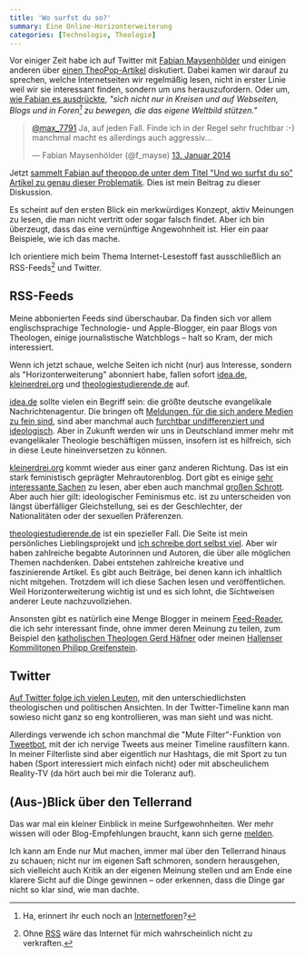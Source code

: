 ```yaml
---
title: 'Wo surfst du so?'
summary: Eine Online-Horizonterweiterung
categories: [Technologie, Theologie]
---
```


Vor einiger Zeit habe ich auf Twitter mit [Fabian Maysenhölder](http://www.twitter.com/f_mayse) und einigen anderen über [einen TheoPop-Artikel](http://theopop.de/2014/01/bringt-internet-ende-religion/) diskutiert. Dabei kamen wir darauf zu sprechen, welche Internetseiten wir regelmäßig lesen, nicht in erster Linie weil wir sie interessant finden, sondern um uns herauszufordern. Oder um, [wie Fabian es ausdrückte](http://theopop.de/2014/01/bringt-internet-ende-religion/), *"sich nicht nur in Kreisen und auf Webseiten, Blogs und in Foren[^foren] zu bewegen, die das eigene Weltbild stützen."*

[^foren]: Ha, erinnert ihr euch noch an [Internetforen](http://de.wikipedia.org/wiki/Internetforum)?

<!--more-->

<blockquote class="twitter-tweet" lang="de"><p><a href="https://twitter.com/max_7791">@max_7791</a> Ja, auf jeden Fall. Finde ich in der Regel sehr fruchtbar :-) manchmal macht es allerdings auch aggressiv...</p>&mdash; Fabian Maysenhölder (@f_mayse) <a href="https://twitter.com/f_mayse/statuses/422848693289881600">13. Januar 2014</a></blockquote>
<script async src="//platform.twitter.com/widgets.js" charset="utf-8"></script>

Jetzt [sammelt Fabian auf theopop.de unter dem Titel "Und wo surfst du so" Artikel zu genau dieser Problematik](http://theopop.de/2014/01/blogparade-und-wo-surfst-du-so/). Dies ist mein Beitrag zu dieser Diskussion.

Es scheint auf den ersten Blick ein merkwürdiges Konzept, aktiv Meinungen zu lesen, die man nicht vertritt oder sogar falsch findet. Aber ich bin überzeugt, dass das eine vernünftige Angewohnheit ist. Hier ein paar Beispiele, wie ich das mache.

Ich orientiere mich beim Thema Internet-Lesestoff fast ausschließlich an RSS-Feeds[^rss] und Twitter.

[^rss]: Ohne [RSS](http://de.wikipedia.org/wiki/RSS) wäre das Internet für mich wahrscheinlich nicht zu verkraften.

## RSS-Feeds

Meine abbonierten Feeds sind überschaubar. Da finden sich vor allem englischsprachige Technologie- und Apple-Blogger, ein paar Blogs von Theologen, einige journalistische Watchblogs – halt so Kram, der mich interessiert.

Wenn ich jetzt schaue, welche Seiten ich nicht (nur) aus Interesse, sondern als "Horizonterweiterung" abonniert habe, fallen sofort [idea.de](http://www.idea.de/), [kleinerdrei.org](http://kleinerdrei.org/) und [theologiestudierende.de](http://www.theologiestudierende.de/) auf.

[idea.de](http://www.idea.de/) sollte vielen ein Begriff sein: die größte deutsche evangelikale Nachrichtenagentur. Die bringen oft [Meldungen, für die sich andere Medien zu fein sind](http://moehrenzahn.de/messianische-juden-auf-dem-kirchentag/), sind aber manchmal auch [furchtbar undifferenziert und ideologisch](http://www.idea.de/detail/thema-des-tages/artikel/ist-hitzlsperger-ein-held-1010.html). Aber in Zukunft werden wir uns in Deutschland immer mehr mit evangelikaler Theologie  beschäftigen müssen, insofern ist es hilfreich, sich in diese Leute hineinversetzen zu können.

[kleinerdrei.org](http://kleinerdrei.org/) kommt wieder aus einer ganz anderen Richtung. Das ist ein stark feministisch geprägter Mehrautorenblog. Dort gibt es einige [sehr interessante Sachen](http://kleinerdrei.org/2013/01/radio/) zu lesen, aber eben auch manchmal [großen Schrott](http://kleinerdrei.org/2013/05/jede-so-wie-sie-will-oder-alles-kann-nichts-muss/). Aber auch hier gilt: ideologischer Feminismus etc. ist zu unterscheiden von längst überfälliger Gleichstellung, sei es der Geschlechter, der Nationalitäten oder der sexuellen Präferenzen.

[theologiestudierende.de](http://www.theologiestudierende.de/) ist ein spezieller Fall. Die Seite ist mein persönliches Lieblingsprojekt und [ich schreibe dort selbst viel](http://www.theologiestudierende.de/author/portalleitung/). Aber wir haben zahlreiche begabte Autorinnen und Autoren, die über alle möglichen Themen nachdenken. Dabei entstehen zahlreiche kreative und faszinierende Artikel. Es gibt auch Beiträge, bei denen kann ich inhaltlich nicht mitgehen. Trotzdem will ich diese Sachen lesen und veröffentlichen. Weil Horizonterweiterung wichtig ist und es sich lohnt, die Sichtweisen anderer Leute nachzuvollziehen.

Ansonsten gibt es natürlich eine Menge Blogger in meinem [Feed-Reader](http://readkitapp.com), die ich sehr interessant finde, ohne immer deren Meinung zu teilen, zum Beispiel den [katholischen Theologen Gerd Häfner](http://www.lectiobrevior.de) oder meinen [Hallenser Kommilitonen Philipp Greifenstein](http://philipp-greifenstein.de). 

## Twitter

[Auf Twitter folge ich vielen Leuten](https://twitter.com/max_7791/following), mit den unterschiedlichsten theologischen und politischen Ansichten. In der Twitter-Timeline kann man sowieso nicht ganz so eng kontrollieren, was man sieht und was nicht.

Allerdings verwende ich schon manchmal die "Mute Filter"-Funktion von [Tweetbot](http://tapbots.com/software/tweetbot/), mit der ich nervige Tweets aus meiner Timeline rausfiltern kann. In meiner Filterliste sind aber eigentlich nur Hashtags, die mit Sport zu tun haben (Sport interessiert mich einfach nicht) oder mit abscheulichem Reality-TV (da hört auch bei mir die Toleranz auf).

## (Aus-)Blick über den Tellerrand

Das war mal ein kleiner Einblick in meine Surfgewohnheiten. Wer mehr wissen will oder Blog-Empfehlungen braucht, kann sich gerne [melden](https://twitter.com/max_7791).

Ich kann am Ende nur Mut machen, immer mal über den Tellerrand hinaus zu schauen; nicht nur im eigenen Saft schmoren, sondern herausgehen, sich vielleicht auch Kritik an der eigenen Meinung stellen und am Ende eine klarere Sicht auf die Dinge gewinnen – oder erkennen, dass die Dinge gar nicht so klar sind, wie man dachte. 
